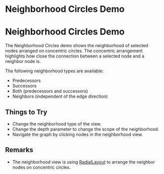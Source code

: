 <!--
 //////////////////////////////////////////////////////////////////////////////
 // @license
 // This file is part of yFiles for HTML 2.6.
 // Use is subject to license terms.
 //
 // Copyright (c) 2000-2023 by yWorks GmbH, Vor dem Kreuzberg 28,
 // 72070 Tuebingen, Germany. All rights reserved.
 //
 //////////////////////////////////////////////////////////////////////////////
-->
# Neighborhood Circles Demo

# Neighborhood Circles Demo

The Neighborhood Circles demo shows the neighborhood of selected nodes arranged on concentric circles. The concentric arrangement highlights how close the connection between a selected node and a neighbor node is.

The following neighborhood types are available:

- Predecessors
- Successors
- Both (predecessors and successors)
- Neighbors (independent of the edge direction)

## Things to Try

- Change the neighborhood type of the view.
- Change the depth parameter to change the scope of the neighborhood.
- Navigate the graph by clicking nodes in the neighborhood view.

## Remarks

- The neighborhood view is using [RadialLayout](https://docs.yworks.com/yfileshtml/#/api/RadialLayout) to arrange the neighbor nodes on concentric circles.
